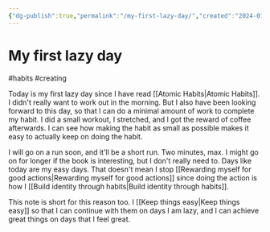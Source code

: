 ```yaml
---
{"dg-publish":true,"permalink":"/my-first-lazy-day/","created":"2024-01-04T10:06:00.668+09:00","updated":"2024-01-04T10:10:43.313+09:00"}
---
```


# My first lazy day

#habits #creating 

Today is my first lazy day since I have read [[Atomic Habits\|Atomic Habits]]. I didn't really want to work out in the morning. But I also have been looking forward to this day, so that I can do a minimal amount of work to complete my habit. I did a small workout, I stretched, and I got the reward of coffee afterwards. I can see how making the habit as small as possible makes it easy to actually keep on doing the habit.

I will go on a run soon, and it'll be a short run. Two minutes, max. I might go on for longer if the book is interesting, but I don't really need to. Days like today are my easy days. That doesn't mean I stop [[Rewarding myself for good actions\|Rewarding myself for good actions]] since doing the action is how I [[Build identity through habits\|Build identity through habits]].

This note is short for this reason too. I [[Keep things easy\|Keep things easy]] so that I can continue with them on days I am lazy, and I can achieve great things on days that I feel great.
